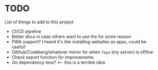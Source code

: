 # TODO
List of things to add to this project

* CI/CD pipeline
* Better docs in case others want to use ths for some reason
* PWA support? I heard it's like installing websites as apps, could be useful!
* GitHub/Codeberg/whatever mirror for when `faye` (my server) is offline
* Check export function for improvements
* *Go* dependency-less? <-- this is a terrible idea